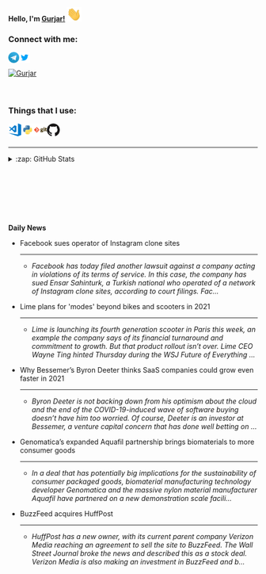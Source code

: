 #### Hello, I'm [Gurjar!](https://GurjarKing.github.io) <img src="https://raw.githubusercontent.com/ABSphreak/ABSphreak/master/gifs/Hi.gif" width="30px"></h2>


### Connect with me:

[<img align="left" alt="Gurjar | Telegram" width="22px" src="https://raw.githubusercontent.com/github/explore/80688e429a7d4ef2fca1e82350fe8e3517d3494d/topics/telegram/telegram.png" />][Telegram]
[<img align="left" alt="Gurjar | Twitter" width="22px" src="https://raw.githubusercontent.com/github/explore/80688e429a7d4ef2fca1e82350fe8e3517d3494d/topics/twitter/twitter.png" />][Twitter]
<br >
<br >
<a href="https://github.com/GurjarKing"><img src="https://komarev.com/ghpvc/?username=GurjarKing" alt="Gurjar" /></a> <br />
<br />
<br />
<!-- <br >

![](https://visitor-badge.glitch.me/badge?page_id=GurjarKing)

<br /> -->

### Things that I use:

[<img align="left" alt="Visual Studio Code" width="26px" src="https://raw.githubusercontent.com/github/explore/80688e429a7d4ef2fca1e82350fe8e3517d3494d/topics/visual-studio-code/visual-studio-code.png" />][VSCode]
[<img align="left" alt="Python" width="26px" src="https://raw.githubusercontent.com/github/explore/80688e429a7d4ef2fca1e82350fe8e3517d3494d/topics/python/python.png" />][Python]
[<img align="left" alt="Git" width="26px" src="https://raw.githubusercontent.com/github/explore/80688e429a7d4ef2fca1e82350fe8e3517d3494d/topics/git/git.png" />][Git]
[<img align="left" alt="GitHub" width="26px" src="https://raw.githubusercontent.com/github/explore/78df643247d429f6cc873026c0622819ad797942/topics/github/github.png" />][Github]

<br />
<br />

---
<details>
  <summary>:zap: GitHub Stats</summary>

<img align="left" alt="Gurjar's Github Stats" src="https://github-readme-stats.vercel.app/api?username=GurjarKing&show_icons=true&hide_border=true&count_private=true&include_all_commit=true&theme=algolia" />

</details>

<!-- ### 🔔 My latest tweet
<a href="https://twitter.com/Gurjar_King43" target="_blank">
	<img src="https://github.com/GurjarKing/GurjarKing/raw/master/tweet.png" width="70%" align="center" alt="Click to view on Twitter" title="My latest tweet, as an image"/>
</a> -->
<br>

<pre>

</pre>

<!-- **Quote of the hour:**

{qoth}

~ {qoth_author}
<pre>

</pre> -->
<br>
<pre>


</pre>
<strong>Daily News</strong>
  
  - Facebook sues operator of Instagram clone sites
     <hr/>
     
      - *Facebook has today filed another lawsuit against a company acting in violations of its terms of service. In this case, the company has sued Ensar Sahinturk, a Turkish national who operated of a network of Instagram clone sites, according to court filings. Fac…*
     
  - Lime plans for 'modes' beyond bikes and scooters in 2021
      <hr/>
      
      - *Lime is launching its fourth generation scooter in Paris this week, an example the company says of its financial turnaround and commitment to growth. But that product rollout isn’t over. Lime CEO Wayne Ting hinted Thursday during the WSJ Future of Everything …*
      
  - Why Bessemer’s Byron Deeter thinks SaaS companies could grow even faster in 2021
      <hr/>
      
      - *Byron Deeter is not backing down from his optimism about the cloud and the end of the COVID-19-induced wave of software buying doesn’t have him too worried. Of course, Deeter is an investor at Bessemer, a venture capital concern that has done well betting on …*
      
  - Genomatica’s expanded Aquafil partnership brings biomaterials to more consumer goods
      <hr/>
      
      - *In a deal that has potentially big implications for the sustainability of consumer packaged goods, biomaterial manufacturing technology developer Genomatica and the massive nylon material manufacturer Aquafil have partnered on a new demonstration scale facili…*
       
  - BuzzFeed acquires HuffPost
      <hr/>
       
       - *HuffPost has a new owner, with its current parent company Verizon Media reaching an agreement to sell the site to BuzzFeed. The Wall Street Journal broke the news and described this as a stock deal. Verizon Media is also making an investment in BuzzFeed and b…*
      

<br />

[VSCode]: https://code.visualstudio.com/
[Python]: https://www.python.org/
[Git]: https://git-scm.com/
[Github]: https://github.com/
[Telegram]: https://t.me/Gurjar_King/
[Twitter]: https://twitter.com/Gurjar_King43/
